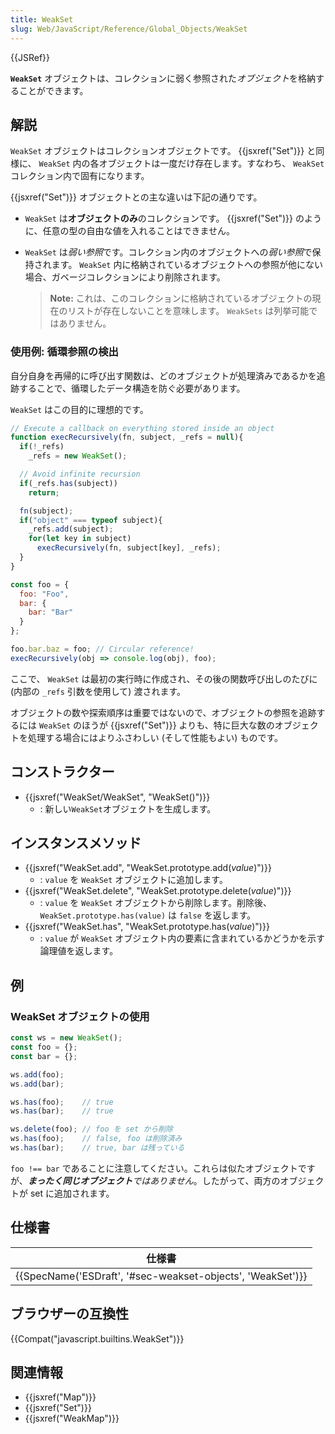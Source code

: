 ```yaml
---
title: WeakSet
slug: Web/JavaScript/Reference/Global_Objects/WeakSet
---
```


{{JSRef}}

**`WeakSet`** オブジェクトは、コレクションに弱く参照された*オブジェクト*を格納することができます。

## 解説

`WeakSet` オブジェクトはコレクションオブジェクトです。 {{jsxref("Set")}} と同様に、 `WeakSet` 内の各オブジェクトは一度だけ存在します。すなわち、 `WeakSet` コレクション内で固有になります。

{{jsxref("Set")}} オブジェクトとの主な違いは下記の通りです。

- `WeakSet` は**オブジェクトのみ**のコレクションです。 {{jsxref("Set")}} のように、任意の型の自由な値を入れることはできません。
- `WeakSet` は*弱い参照*です。コレクション内のオブジェクトへの*弱い参照*で保持されます。 `WeakSet` 内に格納されているオブジェクトへの参照が他にない場合、ガベージコレクションにより削除されます。

  > **Note:** これは、このコレクションに格納されているオブジェクトの現在のリストが存在しないことを意味します。 `WeakSets` は列挙可能ではありません。

### 使用例: 循環参照の検出

自分自身を再帰的に呼び出す関数は、どのオブジェクトが処理済みであるかを追跡することで、循環したデータ構造を防ぐ必要があります。

`WeakSet` はこの目的に理想的です。

```js
// Execute a callback on everything stored inside an object
function execRecursively(fn, subject, _refs = null){
  if(!_refs)
    _refs = new WeakSet();

  // Avoid infinite recursion
  if(_refs.has(subject))
    return;

  fn(subject);
  if("object" === typeof subject){
    _refs.add(subject);
    for(let key in subject)
      execRecursively(fn, subject[key], _refs);
  }
}

const foo = {
  foo: "Foo",
  bar: {
    bar: "Bar"
  }
};

foo.bar.baz = foo; // Circular reference!
execRecursively(obj => console.log(obj), foo);
```

ここで、 `WeakSet` は最初の実行時に作成され、その後の関数呼び出しのたびに (内部の `_refs` 引数を使用して) 渡されます。

オブジェクトの数や探索順序は重要ではないので、オブジェクトの参照を追跡するには `WeakSet` のほうが {{jsxref("Set")}} よりも、特に巨大な数のオブジェクトを処理する場合にはよりふさわしい (そして性能もよい) ものです。

## コンストラクター

- {{jsxref("WeakSet/WeakSet", "WeakSet()")}}
  - : 新しい`WeakSet`オブジェクトを生成します。

## インスタンスメソッド

- {{jsxref("WeakSet.add", "WeakSet.prototype.add(<var>value</var>)")}}
  - : `value` を `WeakSet` オブジェクトに追加します。
- {{jsxref("WeakSet.delete", "WeakSet.prototype.delete(<var>value</var>)")}}
  - : `value` を `WeakSet` オブジェクトから削除します。削除後、 `WeakSet.prototype.has(value)` は `false` を返します。
- {{jsxref("WeakSet.has", "WeakSet.prototype.has(<var>value</var>)")}}
  - : `value` が `WeakSet` オブジェクト内の要素に含まれているかどうかを示す論理値を返します。

## 例

### WeakSet オブジェクトの使用

```js
const ws = new WeakSet();
const foo = {};
const bar = {};

ws.add(foo);
ws.add(bar);

ws.has(foo);    // true
ws.has(bar);    // true

ws.delete(foo); // foo を set から削除
ws.has(foo);    // false, foo は削除済み
ws.has(bar);    // true, bar は残っている
```

`foo !== bar` であることに注意してください。これらは似たオブジェクトですが、_**まったく同じオブジェクト**ではありません_。したがって、両方のオブジェクトが set に追加されます。

## 仕様書

| 仕様書                                                                       |
| ---------------------------------------------------------------------------- |
| {{SpecName('ESDraft', '#sec-weakset-objects', 'WeakSet')}} |

## ブラウザーの互換性

{{Compat("javascript.builtins.WeakSet")}}

## 関連情報

- {{jsxref("Map")}}
- {{jsxref("Set")}}
- {{jsxref("WeakMap")}}
